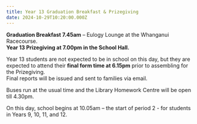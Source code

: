 ```yaml
---
title: Year 13 Graduation Breakfast & Prizegiving
date: 2024-10-29T10:20:00.000Z
---
```

**Graduation Breakfast 7.45am** – Eulogy Lounge at the Whanganui Racecourse.  
**Year 13 Prizegiving at 7.00pm in the School Hall.**  

Year 13 students are not expected to be in school on this day, but they are			expected to attend their **final form time at 6.15pm** prior to assembling for the 			Prizegiving.  
Final reports will be issued and sent to families via email.  

Buses run at the usual time and the Library Homework Centre will be open till 4.30pm. 

On this day, school begins at 10.05am – the start of period 2 - for students in Years 9, 10, 11, and 12.
 
